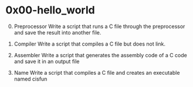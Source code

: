 # 0x00-hello_world

0. Preprocessor
Write a script that runs a C file through the preprocessor and save the result into another file.

1. Compiler
Write a script that compiles a C file but does not link.

2. Assembler
Write a script that generates the assembly code of a C code and save it in an output file

3. Name
Write a script that compiles a C file and creates an executable named cisfun

